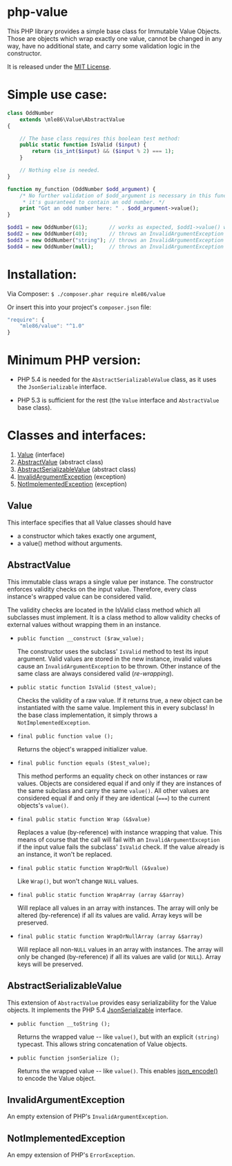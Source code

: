 # php-value

This PHP library provides a simple base class for Immutable Value Objects.
Those are objects which wrap exactly one value,
cannot be changed in any way,
have no additional state,
and carry some validation logic in the constructor.

It is released under the [MIT License](http://opensource.org/licenses/MIT).


# Simple use case:

```php
class OddNumber
	extends \mle86\Value\AbstractValue
{

    // The base class requires this boolean test method:
    public static function IsValid ($input) {
        return (is_int($input) && ($input % 2) === 1);
    }

    // Nothing else is needed.
}

function my_function (OddNumber $odd_argument) {
    /* No further validation of $odd_argument is necessary in this function,
     * it's guaranteed to contain an odd number. */
    print "Got an odd number here: " . $odd_argument->value();
}

$odd1 = new OddNumber(61);       // works as expected, $odd1->value() will return 61
$odd2 = new OddNumber(40);       // throws an InvalidArgumentException
$odd3 = new OddNumber("string"); // throws an InvalidArgumentException
$odd4 = new OddNumber(null);     // throws an InvalidArgumentException
```


# Installation:

Via Composer:  `$ ./composer.phar require mle86/value`

Or insert this into your project's `composer.json` file:

```js
"require": {
    "mle86/value": "^1.0"
}
```


# Minimum PHP version:

* PHP 5.4 is needed for the `AbstractSerializableValue` class, as it uses the `JsonSerializable` interface.

* PHP 5.3 is sufficient for the rest (the `Value` interface and `AbstractValue` base class).


# Classes and interfaces:

1. [Value](#value) (interface)
1. [AbstractValue](#abstractvalue)  (abstract class)
1. [AbstractSerializableValue](#abstractserializablevalue)  (abstract class)
1. [InvalidArgumentException](#invalidargumentexception)  (exception)
1. [NotImplementedException](#notimplementedexception)  (exception)


## Value

This interface specifies that all Value classes should have
* a constructor which takes exactly one argument,
* a value() method without arguments.


## AbstractValue

This immutable class wraps a single value per instance.
The constructor enforces validity checks on the input value.
Therefore, every class instance's wrapped value can be considered valid.

The validity checks are located in the IsValid class method which all
subclasses must implement.  It is a class method to allow validity checks
of external values without wrapping them in an instance.


* `public function __construct ($raw_value);`

	The constructor uses the subclass' `IsValid` method to test its input argument.
	Valid values are stored in the new instance, invalid values cause an `InvalidArgumentException` to be thrown.
	Other instance of the same class are always considered valid (*re-wrapping*).

* `public static function IsValid ($test_value);`

	Checks the validity of a raw value. If it returns true, a new object can be instantiated with the same value.
	Implement this in every subclass!
	In the base class implementation, it simply throws a `NotImplementedException`.

* `final public function value ();`

	Returns the object's wrapped initializer value.

* `final public function equals ($test_value);`

	This method performs an equality check on other instances or raw values.
	Objects are considered equal if and only if they are instances of the same subclass and carry the same `value()`.
	All other values are considered equal if and only if they are identical (`===`) to the current objects's `value()`.

* `final public static function Wrap (&$value)`

	Replaces a value (by-reference) with instance wrapping that value.
	This means of course that the call will fail with an `InvalidArgumentException` if the input value fails the subclass' `IsValid` check.
	If the value already is an instance, it won't be replaced.
    
* `final public static function WrapOrNull (&$value)`

	Like `Wrap()`, but won't change `NULL` values.
    
* `final public static function WrapArray (array &$array)`

	Will replace all values in an array with instances.
	The array will only be altered (by-reference) if all its values are valid.
	Array keys will be preserved.

* `final public static function WrapOrNullArray (array &$array)`

	Will replace all non-`NULL` values in an array with instances.
	The array will only be changed (by-reference) if all its values are valid (or `NULL`).
	Array keys will be preserved.


## AbstractSerializableValue    
    
This extension of `AbstractValue` provides easy serializability for the Value objects.
It implements the PHP 5.4 [JsonSerializable](https://php.net/manual/class.jsonserializable.php) interface.

* `public function __toString ();`

	Returns the wrapped value -- like `value()`, but with an explicit `(string)` typecast.
	This allows string concatenation of Value objects.

* `public function jsonSerialize ();`

	Returns the wrapped value -- like `value()`.
	This enables [json_encode()](https://secure.php.net/json_encode) to encode the Value object.


## InvalidArgumentException

An empty extension of PHP's `InvalidArgumentException`.


## NotImplementedException

An empy extension of PHP's `ErrorException`.

